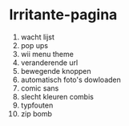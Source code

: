 # Irritante-pagina
1. wacht lijst
2. pop ups
3. wii menu theme
4. veranderende url
5. bewegende knoppen
6. automatisch foto's dowloaden
7. comic sans
8. slecht kleuren combis
9. typfouten
10. zip bomb
